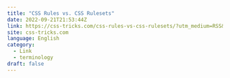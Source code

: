 ```yaml
---
title: "CSS Rules vs. CSS Rulesets"
date: 2022-09-21T21:53:44Z
link: https://css-tricks.com/css-rules-vs-css-rulesets/?utm_medium=RSS&utm_source=news.12bit.vn
site: css-tricks.com
language: English
category:
  - Link
  - terminology
draft: false
---
```

